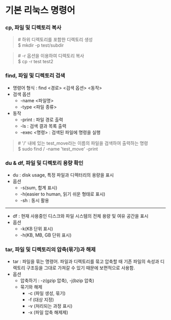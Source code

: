 # 기본 리눅스 명령어

### cp, 파일 및 디렉토리 복사

> \# 하위 디렉토리를 포함한 디렉토리 생성 \
> $ mkdir -p test/subdir

> \# -r 옵션을 이용하여 디렉토리 복사 \
> $ cp -r test test2


### find, 파일 및 디렉토리 검색

* 명령어 형식 : find <경로> <검색 옵션> <동작>
* 검색 옵션
  * -name <파일명>
  * -type <파일 종류>
* 동작
  * -print : 파일 경로 출력
  * -ls : 검색 결과 목록 출력
  * -exec <명령> : 검색된 파일에 명령을 실행

> \# '/' 내에 있는 test_move라는 이름의 파일을 검색하여 출력하는 명령 \
> $ sudo find / -name 'test_move' -print


### du & df, 파일 및 디렉토리 용량 확인

* du : disk usage, 특정 파일과 디렉터리의 용량을 표시
* 옵션
  * -s(sum, 합계 표시)
  * -h(easier to human, 읽기 쉬운 형태로 표시)
  * -sh : 동시 활용
---
* df : 현재 사용중인 디스크와 파일 시스템의 전체 용량 및 여유 공간을 표시
* 옵션
  * -k(KB 단위 표시)
  * -h(KB, MB, GB 단위 표시)


### tar, 파일 및 디렉토리의 압축(몪기)과 해제

* tar : 파일을 묶는 명령어. 파일과 디렉토리를 묶고 압축할 때 기존 파일의 속성과 디렉토리 구조등을 그대로 가져갈 수 있기 때문에 보편적으로 사용함.
* 옵션
  * 압축하기 : -z(gzip 압축), -j(bzip 압축)
  * 묶기와 해제
    * -c (파일 생성, 묶기)
    * -f (대상 지정)
    * -v (처리되는 과정 표시)
    * -x (파일 압축 해제제)